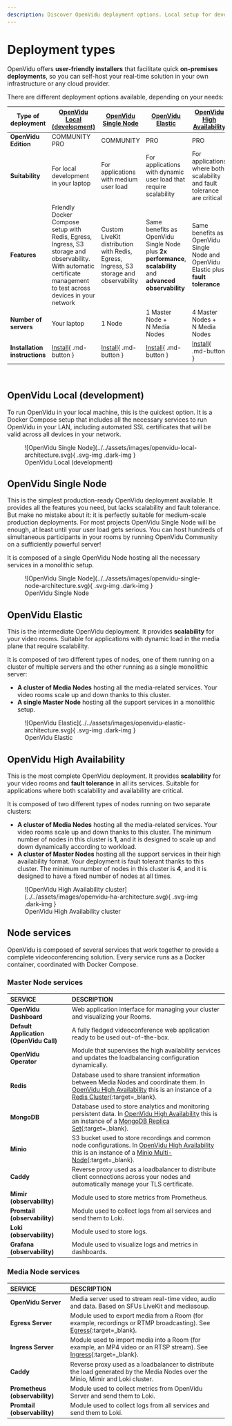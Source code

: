 ```yaml
---
description: Discover OpenVidu deployment options. Local setup for development, single node for medium load, elastic scalability and high availability clusters.
---
```


# Deployment types

OpenVidu offers **user-friendly installers** that facilitate quick **on-premises deployments**, so you can self-host your real-time solution in your own infrastructure or any cloud provider.

There are different deployment options available, depending on your needs:

| Type of deployment        | <a href="#openvidu-local-development"><strong>OpenVidu<br><span class="no-break">Local (development)</span></strong>         | <a href="#openvidu-single-node"><strong>OpenVidu<br><span class="no-break">Single Node</span></strong></a> | <a href="#openvidu-elastic"><strong>OpenVidu<br><span class="no-break">Elastic</span></strong></a> | <a href="#openvidu-high-availability"><strong>OpenVidu<br><span class="no-break">High Availability</span></strong></a> |
| ------------------------- | ------------------------------------ | -------------------- | ---------------- | -------------------------- |
| **OpenVidu Edition**          | <span class="openvidu-tag openvidu-community-tag">COMMUNITY</span> <span class="openvidu-tag openvidu-pro-tag">PRO</span> | <span class="openvidu-tag openvidu-community-tag">COMMUNITY</span> | <span class="openvidu-tag openvidu-pro-tag">PRO</span> | <span class="openvidu-tag openvidu-pro-tag">PRO</span> |
| **Suitability**               | For local development in your laptop | For applications with medium user load | For applications with dynamic user load that require scalability | For applications where both scalability and fault tolerance are critical |
| **Features**                  | Friendly Docker Compose setup with Redis, Egress, Ingress, S3 storage and observability. With automatic certificate management to test across devices in your network | Custom LiveKit distribution with Redis, Egress, Ingress, S3 storage and observability | Same benefits as OpenVidu Single Node plus **2x performance**, **scalability** and **advanced observability** | Same benefits as OpenVidu Single Node and OpenVidu Elastic plus **fault tolerance** |
| **Number of servers**         | Your laptop | 1 Node | 1 Master Node +<br><span class="no-break">N Media Nodes</span> | 4 Master Nodes +<br><span class="no-break">N Media Nodes</span> |
| **Installation instructions** | [Install](./local.md){ .md-button } | [Install](./single-node/index.md){ .md-button } | [Install](./elastic/index.md){ .md-button } | [Install](./ha/index.md){ .md-button } |

<br>

## OpenVidu Local (development)

To run OpenVidu in your local machine, this is the quickest option. It is a Docker Compose setup that includes all the necessary services to run OpenVidu in your LAN, including automated SSL certificates that will be valid across all devices in your network.

<figure markdown>
  ![OpenVidu Single Node](../../assets/images/openvidu-local-architecture.svg){ .svg-img .dark-img }
  <figcaption>OpenVidu Local (development)</figcaption>
</figure>

## OpenVidu Single Node

This is the simplest production-ready OpenVidu deployment available. It provides all the features you need, but lacks scalability and fault tolerance. But make no mistake about it: it is perfectly suitable for medium-scale production deployments. For most projects OpenVidu Single Node will be enough, at least until your user load gets serious. You can host hundreds of simultaneous participants in your rooms by running OpenVidu Community on a sufficiently powerful server!

It is composed of a single OpenVidu Node hosting all the necessary services in a monolithic setup.

<figure markdown>
  ![OpenVidu Single Node](../../assets/images/openvidu-single-node-architecture.svg){ .svg-img .dark-img }
  <figcaption>OpenVidu Single Node</figcaption>
</figure>

## OpenVidu Elastic

This is the intermediate OpenVidu deployment. It provides **scalability** for your video rooms. Suitable for applications with dynamic load in the media plane that require scalability.

It is composed of two different types of nodes, one of them running on a cluster of multiple servers and the other running as a single monolithic server:

- **A cluster of Media Nodes** hosting all the media-related services. Your video rooms scale up and down thanks to this cluster.
- **A single Master Node** hosting all the support services in a monolithic setup.

<figure markdown>
  ![OpenVidu Elastic](../../assets/images/openvidu-elastic-architecture.svg){ .svg-img .dark-img }
  <figcaption>OpenVidu Elastic</figcaption>
</figure>

## OpenVidu High Availability

This is the most complete OpenVidu deployment. It provides **scalability** for your video rooms and **fault tolerance** in all its services. Suitable for applications where both scalability and availability are critical.

It is composed of two different types of nodes running on two separate clusters:

- **A cluster of Media Nodes** hosting all the media-related services. Your video rooms scale up and down thanks to this cluster. The minimum number of nodes in this cluster is **1**, and it is designed to scale up and down dynamically according to workload.
- **A cluster of Master Nodes** hosting all the support services in their high availability format. Your deployment is fault tolerant thanks to this cluster. The minimum number of nodes in this cluster is **4**, and it is designed to have a fixed number of nodes at all times.

<figure markdown>
  ![OpenVidu High Availability cluster](../../assets/images/openvidu-ha-architecture.svg){ .svg-img .dark-img }
  <figcaption>OpenVidu High Availability cluster</figcaption>
</figure>

## Node services

OpenVidu is composed of several services that work together to provide a complete videoconferencing solution. Every service runs as a Docker container, coordinated with Docker Compose.

### Master Node services

| SERVICE                | DESCRIPTION |
| :--------------------- | :---------- |
| **OpenVidu Dashboard** | Web application interface for managing your cluster and visualizing your Rooms. |
| **Default Application (OpenVidu Call)**      | A fully fledged videoconference web application ready to be used out-of-the-box. |
| **OpenVidu Operator**  | Module that supervises the high availability services and updates the loadbalancing configuration dynamically. |
| **Redis**              | Database used to share transient information between Media Nodes and coordinate them. In [OpenVidu High Availability](#openvidu-high-availability) this is an instance of a [Redis Cluster](https://redis.io/docs/management/scaling/){:target=_blank}. |
| **MongoDB**            | Database used to store analytics and monitoring persistent data. In [OpenVidu High Availability](#openvidu-high-availability) this is an instance of a [MongoDB Replica Set](https://www.mongodb.com/docs/manual/replication/){:target=_blank}. |
| **Minio**              | S3 bucket used to store recordings and common node configurations. In [OpenVidu High Availability](#openvidu-high-availability) this is an instance of a [Minio Multi-Node](https://min.io/docs/minio/linux/operations/install-deploy-manage/deploy-minio-multi-node-multi-drive.html#){:target=_blank}. |
| **Caddy**              | Reverse proxy used as a loadbalancer to distribute client connections across your nodes and automatically manage your TLS certificate. |
| **Mimir (observability)**    | Module used to store metrics from Prometheus. |
| **Promtail (observability)** | Module used to collect logs from all services and send them to Loki. |
| **Loki (observability)**     | Module used to store logs. |
| **Grafana (observability)**  | Module used to visualize logs and metrics in dashboards. |

### Media Node services

| SERVICE             | DESCRIPTION |
| :------------------ | :---------- |
| **OpenVidu Server** | Media server used to stream real-time video, audio and data. Based on SFUs LiveKit and mediasoup. |
| **Egress Server**   | Module used to export media from a Room (for example, recordings or RTMP broadcasting). See [Egress](https://docs.livekit.io/home/egress/overview/){:target=_blank}. |
| **Ingress Server**  | Module used to import media into a Room (for example, an MP4 video or an RTSP stream). See [Ingress](https://docs.livekit.io/home/ingress/overview/){:target=_blank}. |
| **Caddy**           | Reverse proxy used as a loadbalancer to distribute the load generated by the Media Nodes over the Minio, Mimir and Loki cluster. |
| **Prometheus (observability)** | Module used to collect metrics from OpenVidu Server and send them to Loki. |
| **Promtail (observability)**   | Module used to collect logs from all services and send them to Loki. |

<script>window.setupGallery()</script>
